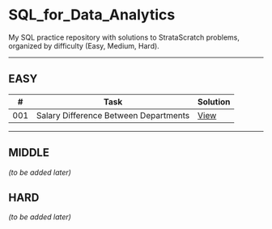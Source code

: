 # SQL_for_Data_Analytics
My SQL practice repository with solutions to StrataScratch problems, organized by difficulty (Easy, Medium, Hard).

---

## EASY
| #   | Task                                   | Solution |
|-----|----------------------------------------|----------|
| 001 | Salary Difference Between Departments | [View](EASY/easy_solutions.md#problem-001--calculates-the-difference-between-the-highest-salaries) |

---

## MIDDLE
*(to be added later)*

## HARD
*(to be added later)*
